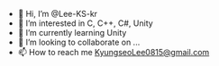 - 👋 Hi, I’m @Lee-KS-kr
- 👀 I’m interested in C, C++, C#, Unity
- 🌱 I’m currently learning Unity
- 💞️ I’m looking to collaborate on ...
- 📫 How to reach me KyungseoLee0815@gmail.com

<!---
Lee-KS-kr/Lee-KS-kr is a ✨ special ✨ repository because its `README.md` (this file) appears on your GitHub profile.
You can click the Preview link to take a look at your changes.
--->
